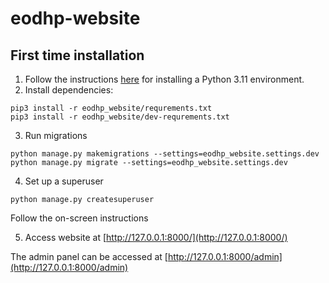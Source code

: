 # eodhp-website

## First time installation
1. Follow the instructions [here](https://github.com/UKEODHP/template-python/blob/main/README.md) for installing a 
Python 3.11 environment.
2. Install dependencies:

```commandline
pip3 install -r eodhp_website/requrements.txt
pip3 install -r eodhp_website/dev-requrements.txt
```

3. Run migrations

```commandline
python manage.py makemigrations --settings=eodhp_website.settings.dev
python manage.py migrate --settings=eodhp_website.settings.dev
```

4. Set up a superuser

```commandline
python manage.py createsuperuser
```
Follow the on-screen instructions

5. Access website at [http://127.0.0.1:8000/](http://127.0.0.1:8000/)

The admin panel can be accessed at [http://127.0.0.1:8000/admin](http://127.0.0.1:8000/admin)
